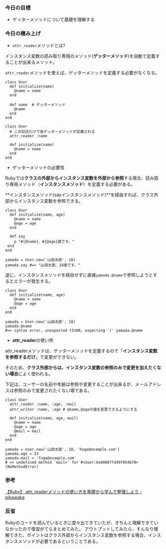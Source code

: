### 今日の目標

- ゲッターメソッドについて基礎を理解する
 
### 今日の積み上げ

- `attr_reader`メソッドとは?

インスタンス変数の読み取り専用のメソッド(**ゲッターメソッド**)を自動で定義することが出来るメソッド。

`attr_reader`メソッドを使えば、ゲッターメソッドを定義する必要がなくなる。

```
class User
  def initialize(name)
    @name = name
  end

  def name  # ゲッターメソッド
    @name
  end
end
```

```
class User
  # この記述だけで各ゲッターメソッドが定義される
  attr_reader :name

  def initialize(name)
    @name = name
  end
end
```

- ゲッターメソッドの必要性

Rubyでは**クラスの外部からインスタンス変数を外部から参照**する場合、読み取り専用メソッド（**インスタンスメソッド**）を定義する必要がある。

**インスタンスメソッド(sayインスタンスメソッド)**を経由すれば、クラス外部からインスタンス変数を参照できる。

```
class User
  def initialize(name, age)
    @name = name
    @age = age
  end

  def say
    p "#{@name}、#{@age}歳です。"
 end
end

yamada = User.new('山田太郎', 18)
yamada.say #=> "山田太郎、18歳です。"
```

逆に、インスタンスメソッドを経由せずに直接`yamada.@name`で参照しようとするとエラーが発生する。

```
class User
  def initialize(name, age)
    @name = name
    @age = age
  end
end

yamada = User.new('山田太郎', 18)
yamada.@name
#=> syntax error, unexpected tIVAR, expecting '(' yamada.@name
```

- **attr_reader**の使い所

attr_readerメソッドは、ゲッターメソッドを定義するので「**インスタンス変数を参照するだけ**」で変更ができない。

そのため、**クラス外部からは、インスタンス変数の参照のみで変更を加えたくない場合**によく使われる。

下記は、ユーザーの名前や年齢は参照や変更することが出来るが、メールアドレスは参照のみで変更されたくない場である。

```
class User
  attr_reader :name, :age, :mail
  attr_writer :name, :age # @name,@ageの値を変更できるようにする

  def initialize(name, age, mail)
    @name = name
    @age = age
    @mail = mail
  end
end

yamada = User.new('山田太郎', 18, 'hoge@example.com')
yamada.age = 33
yamada.mail = 'fuga@example.com'
# => undefined method `mail=' for #<User:0x00007fd49f054670> (NoMethodError)
```

### 参考

[【Ruby】 attr_readerメソッドの使い方を基礎から学んで整理しよう - pikawaka](https://pikawaka.com/ruby/attr_reader)

### 反省

Rubyのコードを読んでいるときに度々出てきていたが、きちんと理解できていなかったので復習がてらまとめてみた。
アウトプットしてみたら、すんなり理解できた。ポイントはクラス外部からインスタンス変数を参照する場合、インスタンスメソッドが必要であるということである。